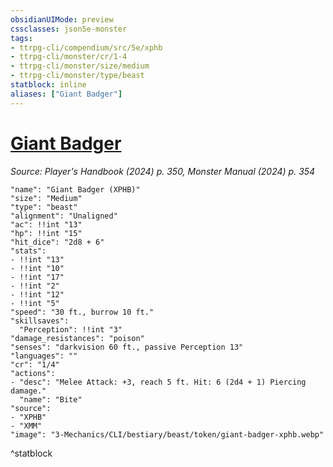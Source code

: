 ```yaml
---
obsidianUIMode: preview
cssclasses: json5e-monster
tags:
- ttrpg-cli/compendium/src/5e/xphb
- ttrpg-cli/monster/cr/1-4
- ttrpg-cli/monster/size/medium
- ttrpg-cli/monster/type/beast
statblock: inline
aliases: ["Giant Badger"]
---
```

# [Giant Badger](3-Mechanics\CLI\bestiary\beast/giant-badger-xphb.md)
*Source: Player's Handbook (2024) p. 350, Monster Manual (2024) p. 354*  

```statblock
"name": "Giant Badger (XPHB)"
"size": "Medium"
"type": "beast"
"alignment": "Unaligned"
"ac": !!int "13"
"hp": !!int "15"
"hit_dice": "2d8 + 6"
"stats":
- !!int "13"
- !!int "10"
- !!int "17"
- !!int "2"
- !!int "12"
- !!int "5"
"speed": "30 ft., burrow 10 ft."
"skillsaves":
  "Perception": !!int "3"
"damage_resistances": "poison"
"senses": "darkvision 60 ft., passive Perception 13"
"languages": ""
"cr": "1/4"
"actions":
- "desc": "Melee Attack: +3, reach 5 ft. Hit: 6 (2d4 + 1) Piercing damage."
  "name": "Bite"
"source":
- "XPHB"
- "XMM"
"image": "3-Mechanics/CLI/bestiary/beast/token/giant-badger-xphb.webp"
```
^statblock